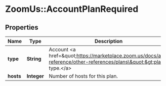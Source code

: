 # ZoomUs::AccountPlanRequired

## Properties
Name | Type | Description | Notes
------------ | ------------- | ------------- | -------------
**type** | **String** | Account &lt;a href&#x3D;\&quot;https://marketplace.zoom.us/docs/api-reference/other-references/plans\&quot;&gt;plan type.&lt;/a&gt; | 
**hosts** | **Integer** | Number of hosts for this plan. | 


